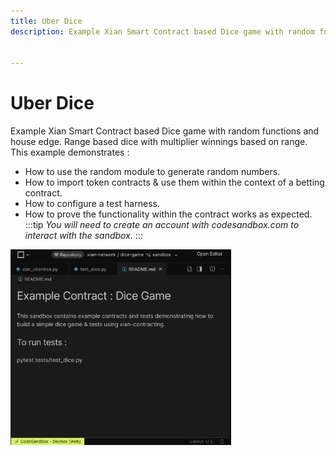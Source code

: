 ```yaml
---
title: Uber Dice
description: Example Xian Smart Contract based Dice game with random functions and house edge. Range based dice with multiplier winnings based on range.


---
```


# Uber Dice
Example Xian Smart Contract based Dice game with random functions and house edge. Range based dice with multiplier winnings based on range.
This example demonstrates :
- How to use the random module to generate random numbers.
- How to import token contracts & use them within the context of a betting contract.
- How to configure a test harness.
- How to prove the functionality within the contract works as expected.
:::tip
*You will need to create an account with codesandbox.com to interact with the sandbox.*
:::

<a href="https://codesandbox.io/p/github/xian-network/dice-game/sandbox?embed=1&file=%2FREADME.md" target="_blank">
  <img height="70%" width="70%" alt="Edit xian-network/dice-game/sandbox" src="./uber-dice-example-sandbox.png">
</a>

